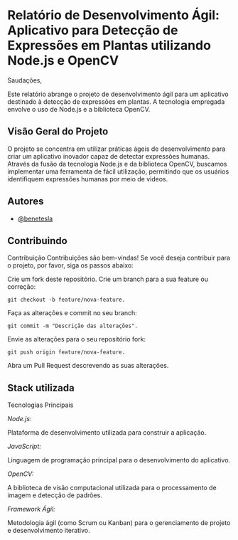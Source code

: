 # Relatório de Desenvolvimento Ágil: Aplicativo para Detecção de Expressões em Plantas utilizando Node.js e OpenCV

Saudações,

Este relatório abrange o projeto de desenvolvimento ágil para um aplicativo destinado à detecção de expressões em plantas. A tecnologia empregada envolve o uso de Node.js e a biblioteca OpenCV.

## Visão Geral do Projeto

O projeto se concentra em utilizar práticas ágeis de desenvolvimento para criar um aplicativo inovador capaz de detectar expressões humanas. Através da fusão da tecnologia Node.js e da biblioteca OpenCV, buscamos implementar uma ferramenta de fácil utilização, permitindo que os usuários identifiquem expressões humanas por meio de videos.


## Autores

- [@benetesla](https://github.com/benetesla)


## Contribuindo

Contribuição
Contribuições são bem-vindas! Se você deseja contribuir para o projeto, por favor, siga os passos abaixo:

Crie um fork deste repositório.
Crie um branch para a sua feature ou correção: 

`git checkout -b feature/nova-feature.`

Faça as alterações e commit no seu branch: 

`git commit -m "Descrição das alterações".`

Envie as alterações para o seu repositório fork:

` git push origin feature/nova-feature. `

Abra um Pull Request descrevendo as suas alterações.


## Stack utilizada

Tecnologias Principais

*Node.js*:

 Plataforma de desenvolvimento utilizada para construir a aplicação.

*JavaScript:*

 Linguagem de programação principal para o desenvolvimento do aplicativo.

*OpenCV:*

 A biblioteca de visão computacional utilizada para o processamento de imagem e detecção de padrões.

*Framework Ágil:*

 Metodologia ágil (como Scrum ou Kanban) para o gerenciamento de projeto e desenvolvimento iterativo.

